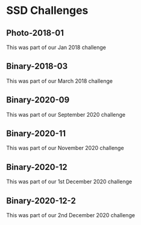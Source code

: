 # SSD Challenges
## Photo-2018-01
This was part of our Jan 2018 challenge

## Binary-2018-03
This was part of our March 2018 challenge

## Binary-2020-09
This was part of our September 2020 challenge

## Binary-2020-11
This was part of our November 2020 challenge

## Binary-2020-12
This was part of our 1st December 2020 challenge

## Binary-2020-12-2
This was part of our 2nd December 2020 challenge
